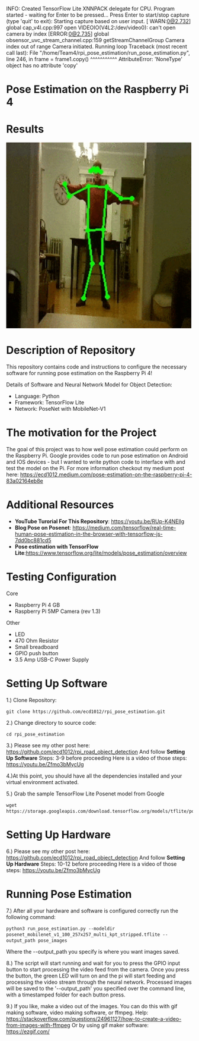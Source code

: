
INFO: Created TensorFlow Lite XNNPACK delegate for CPU.
Program started - waiting for Enter to be pressed...
Press Enter to start/stop capture (type 'quit' to exit): 
Starting capture based on user input.
[ WARN:0@2.732] global cap_v4l.cpp:997 open VIDEOIO(V4L2:/dev/video0): can't open camera by index
[ERROR:0@2.735] global obsensor_uvc_stream_channel.cpp:159 getStreamChannelGroup Camera index out of range
Camera initiated.
Running loop
Traceback (most recent call last):
  File "/home/Team4/rpi_pose_estimation/run_pose_estimation.py", line 246, in <module>
    frame = frame1.copy()
            ^^^^^^^^^^^
AttributeError: 'NoneType' object has no attribute 'copy'



# **Pose Estimation on the Raspberry Pi 4**

Results
=======
<img src="images/pose.gif" width="500" height="500">

Description of Repository
=========================
This repository contains code and instructions to configure the necessary software for running pose estimation on the Raspberry Pi 4!

Details of Software and Neural Network Model for Object Detection:
* Language: Python
* Framework: TensorFlow Lite
* Network: PoseNet with MobileNet-V1


The motivation for the Project
========================
The goal of this project was to how well pose estimation could perform on the Raspberry Pi.
Google provides code to run pose estimation on Android and IOS devices - but I wanted to write
python code to interface with and test the model on the Pi.
For more information checkout my medium post here: https://ecd1012.medium.com/pose-estimation-on-the-raspberry-pi-4-83a02164eb8e

Additional Resources
===================
* **YouTube Turorial For This Repository**: https://youtu.be/RUp-K4NEllg
* **Blog Pose on Posenet**: https://medium.com/tensorflow/real-time-human-pose-estimation-in-the-browser-with-tensorflow-js-7dd0bc881cd5
* **Pose estimation with TensorFlow Lite**:https://www.tensorflow.org/lite/models/pose_estimation/overview

Testing Configuration
=============================

Core
* Raspberry Pi 4 GB
* Raspberry Pi 5MP Camera (rev 1.3)

Other
* LED 
* 470 Ohm Resistor
* Small breadboard 
* GPIO push button
* 3.5 Amp USB-C Power Supply

Setting Up Software
====================
1.) Clone Repository:
```
git clone https://github.com/ecd1012/rpi_pose_estimation.git
````
2.) Change directory to source code:
```
cd rpi_pose_estimation
```
3.) Please see my other post here: https://github.com/ecd1012/rpi_road_object_detection
And follow **Setting Up Software** Steps: 3-9 before proceeding
Here is a video of those steps: https://youtu.be/Zfmo3bMycUg

4.)At this point, you should have all the dependencies installed and your virtual environment activated.

5.) Grab the sample TensorFlow Lite Posenet model from Google
```
wget https://storage.googleapis.com/download.tensorflow.org/models/tflite/posenet_mobilenet_v1_100_257x257_multi_kpt_stripped.tflite
```

Setting Up Hardware
===================
6.) Please see my other post here: https://github.com/ecd1012/rpi_road_object_detection
And follow **Setting Up Hardware** Steps: 10-12 before proceeding
Here is a video of those steps: https://youtu.be/Zfmo3bMycUg

Running Pose Estimation
=================
7.) After all your hardware and software is configured correctly run the following command:
```
python3 run_pose_estimation.py --modeldir posenet_mobilenet_v1_100_257x257_multi_kpt_stripped.tflite --output_path pose_images
```
Where the --output_path you specify is where you want images saved.

8.) The script will start running and wait for you to press the GPIO input button to start processing the video feed from the camera. 
Once you press the button, the green LED will turn on and the pi will start feeding and processing the video stream through the neural network.
Processed images will be saved to the '--output_path' you specified over the command line, with a timestamped folder for each button press.

9.) If you like, make a video out of the images.
You can do this with gif making software, video making software, or ffmpeg.
Help: https://stackoverflow.com/questions/24961127/how-to-create-a-video-from-images-with-ffmpeg
Or by using gif maker software: https://ezgif.com/


